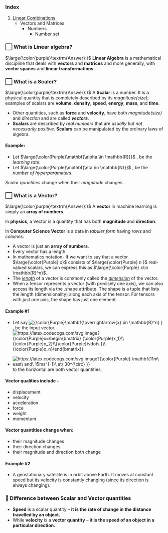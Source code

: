 
### Index
1. [Linear Combinations](https://github.com/iAmKankan/Tutorial-Linear-Algebra-for-AI-ML/blob/main/1-Linear%20Combinations/README.md)
   * Vectors and Matrices
      * Numbers
         * Number set
### ⬜ What is Linear algebra?
$\large{\color{purple}\textrm{Answer}:}$ **Linear Algebra** is a mathematical discipline that deals with **vectors** and **matrices** and more generally, with **vector spaces** and **linear transformations**. 
### ⬜ What is a Scaler?
$\large{\color{purple}\textrm{Answer}:}$ A **Scalar** is a number. It is a physical quantity that is completely described by its _magnitude(size)_; examples of scalars are **volume**, **density**, **speed**, **energy**, **mass**, and **time**. 

* Other quantities, such as **force** and **velocity**, have both _magnitude(size)_ and _direction_ and are called **_vectors_**.
* **Scalars** are described by _real numbers_ that are _usually but not necessarily positive_. **Scalars** can be manipulated by the ordinary laws of algebra.

#### Example:
* Let $\large{\color{Purple}\mathbf{\alpha \in \mathbb{R}}}$ , be the _learning rate_.
* Let $\large{\color{Purple}\mathbf{\eta \in \mathbb{N}}}$ , be the _number of hyperparameters_.

_Scalar quantities_ change when their _magnitude_ changes.

### ⬜ What is a Vector?
$\large{\color{purple}\textrm{Answer}:}$ A **vector** in machine learning is simply an **array of numbers**. 

In **physics**, a Vector is a quantity that has both **magnitude** and **direction**. 

In **Computer Science Vector** is a data in _tabuler form_ having _rows_ and _columns_. 
   *  A vector is just an **array of numbers**.
   *  Every vector has a length. 
   *  In mathematics notation- If we want to say that a vector  $\large{\color{Purple} x}$ consists of $\large{\color{Purple} n \}$ real-valued scalars, we can express this as $\large{\color{Purple} x\in \mathbb{R}^n}$..
   *  The <ins><i>length</i></ins> of a vector is commonly called the <ins><i>dimension</i></ins> of the vector.
   *  When a tensor represents a vector (with precisely one axis), we can also access its length via the .shape attribute. The shape is a tuple that lists the length (dimensionality) along each axis of the tensor. For tensors with just one axis, the shape has just one element.

#### Example #1
* Let say <img src="https://latex.codecogs.com/svg.image?{\color{Purple}\mathbf{\overrightarrow{x}&space;\in&space;\mathbb{R}^n}&space;}" title="{\color{Purple}\mathbf{\overrightarrow{x} \in \mathbb{R}^n} }" />, be the input vector. <img src="https://latex.codecogs.com/svg.image?{\color{Purple}x=\begin{bmatrix}&space;{\color{Purple}x_1}\\&space;{\color{Purple}x_2}\\{\color{Purple}\vdots&space;}\\{\color{Purple}x_n}\end{bmatrix}}" title="https://latex.codecogs.com/svg.image?{\color{Purple}x=\begin{bmatrix} {\color{Purple}x_1}\\ {\color{Purple}x_2}\\{\color{Purple}\vdots }\\{\color{Purple}x_n}\end{bmatrix}}" align="center"/>
 
* <img src="https://latex.codecogs.com/svg.image?{\color{Purple}&space;\mathbf{11m\&space;east\&space;and\&space;15ms^{-1}\&space;at\&space;30^{\circ}&space;}}" title="https://latex.codecogs.com/svg.image?{\color{Purple} \mathbf{11m\ east\ and\ 15ms^{-1}\ at\ 30^{\circ} }}" /> to the horizontal are both vector quantities.

#### Vector qualities include - 
* displacement
* velocity
* acceleration
* force
* weight
* momentum

#### Vector quantities change when:
* their magnitude changes
* their direction changes
* their magnitude and direction both change

#### Example #2
* A geostationary satellite is in orbit above Earth. It moves at constant speed but its velocity is constantly changing (since its direction is always changing).

### 🔲 Difference between Scalar and Vector quantities
* **Speed** is a scalar quantity – **it is the rate of change in the distance travelled by an object.**
* While **velocity** is a **vector quantity** – **it is the speed of an object in a particular direction.**
